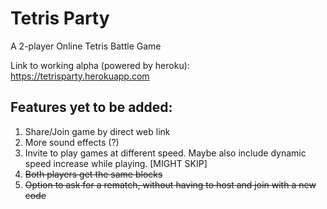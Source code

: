 # Tetris Party
A 2-player Online Tetris Battle Game


Link to working alpha (powered by heroku): https://tetrisparty.herokuapp.com


## Features yet to be added:

1. Share/Join game by direct web link
2. More sound effects (?)
3. Invite to play games at different speed. Maybe also include dynamic speed increase while playing. [MIGHT SKIP]
4. ~~Both players get the same blocks~~
5. ~~Option to ask for a rematch, without having to host and join with a new code~~


